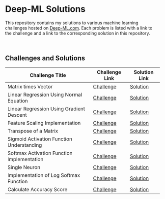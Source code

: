 # Deep-ML Solutions

This repository contains my solutions to various machine learning challenges hosted on [Deep-ML.com](https://deep-ml.com). Each problem is listed with a link to the challenge and a link to the corresponding solution in this repository.

<br>

## Challenges and Solutions

| Challenge Title | Challenge Link | Solution Link |
| --------------- | -------------- | ------------- |
| Matrix times Vector | [Challenge](https://www.deep-ml.com/problem/Matrix%20times%20Vector) | [Solution](Solutions/Matrix-times-Vector.py) |
| Linear Regression Using Normal Equation | [Challenge](https://www.deep-ml.com/problem/Linear%20Regression%20Using%20Normal%20Equation) | [Solution](Solutions/Linear-Regression-Using-Normal-Equation.py) |
| Linear Regression Using Gradient Descent | [Challenge](https://www.deep-ml.com/problem/Linear%20Regression%20Using%20Gradient%20Descent) | [Solution](Solutions/Linear-Regression-Using-Gradient-Descent.py) | 
| Feature Scaling Implementation | [Challenge](https://www.deep-ml.com/problem/Feature%20Scaling%20Implementation) | [Solution](Solutions/Feature-Scaling-Implementation.py) | 
Transpose of a Matrix | [Challenge](https://www.deep-ml.com/problem/Transpose%20of%20a%20Matrix) | [Solution](Solutions/Transpose-of-a-Matrix.py) | 
Sigmoid Activation Function Understanding | [Challenge](https://www.deep-ml.com/problem/Sigmoid%20Activation%20Function%20Understanding) | [Solution](Solutions/Sigmoid-Activation-Function-Understanding.py) | 
Softmax Activation Function Implementation | [Challenge](https://www.deep-ml.com/problem/Softmax%20Activation%20Function%20Implementation) | [Solution](Solutions/Softmax-Activation-Function-Implementation.py) | 
Single Neuron | [Challenge](https://www.deep-ml.com/problem/Single%20Neuron) | [Solution](Solutions/Single-Neuron.py) | 
Implementation of Log Softmax Function | [Challenge](https://www.deep-ml.com/problem/Log%20Softmax) | [Solution](Solutions/Implementation-of-Log-Softmax-Function.py) |
Calculate Accuracy Score | [Challenge](https://www.deep-ml.com/problem/Calculate%20Accuracy%20Score) | [Solution](Solutions/Calculate-Accuracy-Score.py) |

